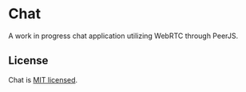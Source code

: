 # Chat

A work in progress chat application utilizing WebRTC through PeerJS.

## License

Chat is [MIT licensed](LICENSE).
